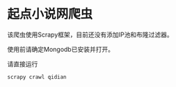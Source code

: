 # 起点小说网爬虫

该爬虫使用Scrapy框架，目前还没有添加IP池和布隆过滤器。

使用前请确定Mongodb已安装并打开。

请直接运行

```
scrapy crawl qidian
```



